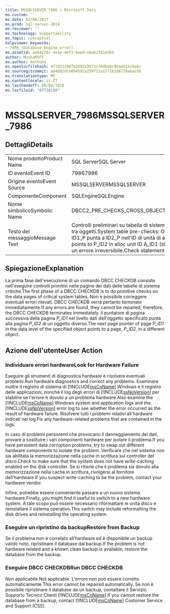 ```yaml
---
title: MSSQLSERVER_7986 | Microsoft Docs
ms.custom: ''
ms.date: 03/06/2017
ms.prod: sql-server-2014
ms.reviewer: ''
ms.technology: supportability
ms.topic: conceptual
helpviewer_keywords:
- 7986 (Database Engine error)
ms.assetid: ae64276c-4e1e-4ef3-9ee9-ebeb2f61e565
author: MashaMSFT
ms.author: mathoma
ms.openlocfilehash: 4f7d312987a2692c95f2cf6dbe0c86a4b2acbe6c
ms.sourcegitcommit: ad4d92dce894592a259721a1571b1d8736abacdb
ms.translationtype: MT
ms.contentlocale: it-IT
ms.lasthandoff: 08/04/2020
ms.locfileid: "87718150"
---
```

# <a name="mssqlserver_7986"></a><span data-ttu-id="66754-102">MSSQLSERVER_7986</span><span class="sxs-lookup"><span data-stu-id="66754-102">MSSQLSERVER_7986</span></span>
    
## <a name="details"></a><span data-ttu-id="66754-103">Dettagli</span><span class="sxs-lookup"><span data-stu-id="66754-103">Details</span></span>  
  
|||  
|-|-|  
|<span data-ttu-id="66754-104">Nome prodotto</span><span class="sxs-lookup"><span data-stu-id="66754-104">Product Name</span></span>|<span data-ttu-id="66754-105">SQL Server</span><span class="sxs-lookup"><span data-stu-id="66754-105">SQL Server</span></span>|  
|<span data-ttu-id="66754-106">ID evento</span><span class="sxs-lookup"><span data-stu-id="66754-106">Event ID</span></span>|<span data-ttu-id="66754-107">7986</span><span class="sxs-lookup"><span data-stu-id="66754-107">7986</span></span>|  
|<span data-ttu-id="66754-108">Origine evento</span><span class="sxs-lookup"><span data-stu-id="66754-108">Event Source</span></span>|<span data-ttu-id="66754-109">MSSQLSERVER</span><span class="sxs-lookup"><span data-stu-id="66754-109">MSSQLSERVER</span></span>|  
|<span data-ttu-id="66754-110">Componente</span><span class="sxs-lookup"><span data-stu-id="66754-110">Component</span></span>|<span data-ttu-id="66754-111">SQLEngine</span><span class="sxs-lookup"><span data-stu-id="66754-111">SQLEngine</span></span>|  
|<span data-ttu-id="66754-112">Nome simbolico</span><span class="sxs-lookup"><span data-stu-id="66754-112">Symbolic Name</span></span>|<span data-ttu-id="66754-113">DBCC2_PRE_CHECKS_CROSS_OBJECT_LINKAGE</span><span class="sxs-lookup"><span data-stu-id="66754-113">DBCC2_PRE_CHECKS_CROSS_OBJECT_LINKAGE</span></span>|  
|<span data-ttu-id="66754-114">Testo del messaggio</span><span class="sxs-lookup"><span data-stu-id="66754-114">Message Text</span></span>|<span data-ttu-id="66754-115">Controlli preliminari su tabella di sistema: per l'ID oggetto O_ID è definito un collegamento a catena tra oggetti.</span><span class="sxs-lookup"><span data-stu-id="66754-115">System table pre-checks: Object ID O_ID has cross-object chain linkage.</span></span> <span data-ttu-id="66754-116">La pagina ID1_P punta a ID2_P nell'ID di unità di allocazione ID1_A (dovrebbe essere ID2_A).</span><span class="sxs-lookup"><span data-stu-id="66754-116">Page P_ID1 points to P_ID2 in alloc unit ID A_ID1 (should be A_ID2).</span></span> <span data-ttu-id="66754-117">Istruzione di controllo interrotta a causa di un errore irreversibile.</span><span class="sxs-lookup"><span data-stu-id="66754-117">Check statement terminated due to unrepairable error.</span></span>|  
  
## <a name="explanation"></a><span data-ttu-id="66754-118">Spiegazione</span><span class="sxs-lookup"><span data-stu-id="66754-118">Explanation</span></span>  
 <span data-ttu-id="66754-119">La prima fase dell'esecuzione di un comando DBCC CHECKDB consiste nell'eseguire controlli primitivi nelle pagine dei dati delle tabelle di sistema critiche.</span><span class="sxs-lookup"><span data-stu-id="66754-119">The first phase of a DBCC CHECKDB is to do primitive checks on the data pages of critical system tables.</span></span> <span data-ttu-id="66754-120">Non è possibile correggere eventuali errori rilevati. DBCC CHECKDB verrà pertanto terminato immediatamente.</span><span class="sxs-lookup"><span data-stu-id="66754-120">If any errors are found, they cannot be repaired; therefore, the DBCC CHECKDB terminates immediately.</span></span> <span data-ttu-id="66754-121">Il puntatore di pagina successiva della pagina *P_ID1* nel livello dati dell'oggetto specificato punta alla pagina *P_ID2* di un oggetto diverso.</span><span class="sxs-lookup"><span data-stu-id="66754-121">The next page pointer of page *P_ID1* in the data level of the specified object points to a page, *P_ID2*, in a different object.</span></span>  
  
## <a name="user-action"></a><span data-ttu-id="66754-122">Azione dell'utente</span><span class="sxs-lookup"><span data-stu-id="66754-122">User Action</span></span>  
  
### <a name="look-for-hardware-failure"></a><span data-ttu-id="66754-123">Individuare errori hardware</span><span class="sxs-lookup"><span data-stu-id="66754-123">Look for Hardware Failure</span></span>  
 <span data-ttu-id="66754-124">Eseguire gli strumenti di diagnostica hardware e risolvere eventuali problemi.</span><span class="sxs-lookup"><span data-stu-id="66754-124">Run hardware diagnostics and correct any problems.</span></span> <span data-ttu-id="66754-125">Esaminare inoltre il registro di sistema di [!INCLUDE[msCoName](../../includes/msconame-md.md)] Windows e il registro delle applicazioni, nonché il log degli errori di [!INCLUDE[ssNoVersion](../../includes/ssnoversion-md.md)] per stabilire se l'errore è dovuto a un problema hardware.</span><span class="sxs-lookup"><span data-stu-id="66754-125">Also examine the [!INCLUDE[msCoName](../../includes/msconame-md.md)] Windows system and application logs and the [!INCLUDE[ssNoVersion](../../includes/ssnoversion-md.md)] error log to see whether the error occurred as the result of hardware failure.</span></span> <span data-ttu-id="66754-126">Risolvere tutti i problemi relativi all'hardware indicati nei log.</span><span class="sxs-lookup"><span data-stu-id="66754-126">Fix any hardware-related problems that are contained in the logs.</span></span>  
  
 <span data-ttu-id="66754-127">In caso di problemi persistenti che provocano il danneggiamento dei dati, provare a sostituire i vari componenti hardware per isolare il problema.</span><span class="sxs-lookup"><span data-stu-id="66754-127">If you have persistent data corruption problems, try to swap out different hardware components to isolate the problem.</span></span> <span data-ttu-id="66754-128">Verificare che nel sistema non sia abilitata la memorizzazione nella cache in scrittura sul controller del disco.</span><span class="sxs-lookup"><span data-stu-id="66754-128">Check to make sure that the system does not have write-caching enabled on the disk controller.</span></span> <span data-ttu-id="66754-129">Se si ritiene che il problema sia dovuto alla memorizzazione nella cache in scrittura, rivolgersi al fornitore dell'hardware.</span><span class="sxs-lookup"><span data-stu-id="66754-129">If you suspect write-caching to be the problem, contact your hardware vendor.</span></span>  
  
 <span data-ttu-id="66754-130">Infine, potrebbe essere conveniente passare a un nuovo sistema hardware.</span><span class="sxs-lookup"><span data-stu-id="66754-130">Finally, you might find it useful to switch to a new hardware system.</span></span> <span data-ttu-id="66754-131">A tale scopo può essere necessario riformattare le unità disco e reinstallare il sistema operativo.</span><span class="sxs-lookup"><span data-stu-id="66754-131">This switch may include reformatting the disk drives and reinstalling the operating system.</span></span>  
  
### <a name="restore-from-backup"></a><span data-ttu-id="66754-132">Eseguire un ripristino da backup</span><span class="sxs-lookup"><span data-stu-id="66754-132">Restore from Backup</span></span>  
 <span data-ttu-id="66754-133">Se il problema non è correlato all'hardware ed è disponibile un backup valido noto, ripristinare il database dal backup.</span><span class="sxs-lookup"><span data-stu-id="66754-133">If the problem is not hardware related and a known clean backup is available, restore the database from the backup.</span></span>  
  
### <a name="run-dbcc-checkdb"></a><span data-ttu-id="66754-134">Eseguire DBCC CHECKDB</span><span class="sxs-lookup"><span data-stu-id="66754-134">Run DBCC CHECKDB</span></span>  
 <span data-ttu-id="66754-135">Non applicabile.</span><span class="sxs-lookup"><span data-stu-id="66754-135">Not applicable.</span></span> <span data-ttu-id="66754-136">L'errore non può essere corretto automaticamente.</span><span class="sxs-lookup"><span data-stu-id="66754-136">This error cannot be repaired automatically.</span></span> <span data-ttu-id="66754-137">Se non è possibile ripristinare il database da un backup, contattare il Servizio Supporto Tecnico Clienti [!INCLUDE[msCoName](../../includes/msconame-md.md)].</span><span class="sxs-lookup"><span data-stu-id="66754-137">If you cannot restore the database from a backup, contact [!INCLUDE[msCoName](../../includes/msconame-md.md)] Customer Service and Support (CSS).</span></span>  
  
  
